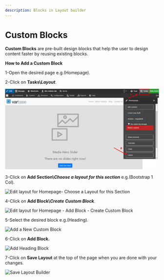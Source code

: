 ```yaml
---
description: Blocks in Layout builder
---
```


# Custom Blocks

**Custom Blocks** are pre-built design blocks that help the user to design content faster by reusing existing blocks.

**How to Add a Custom Block**

1-Open the desired page e.g.(Homepage).&#x20;

2-Click on **Tasks\\**_**Layout**_.

![Homepage-Layout](<../../.gitbook/assets/Homepage-Layout (1).png>)

3-Click on **Add Section\\**_**Choose a layout for this section**_ e.g.(Bootstrap 1 Col).&#x20;

![Edit layout for Homepage- Choose a Layout for this Section](<../../.gitbook/assets/Edit layout for Homepage \_ Add Section (1).png>)

4-Click on **Add Block\\**_**Create Custom Block**_.

![Edit layout for Homepage - Add Block - Create Custom Block](<../../.gitbook/assets/Edit layout for Homepage \_ Add Block - Create Custom Block (1).png>)

5-Select the desired block e.g.(Heading).

![Add a New Custom Block](<../../.gitbook/assets/Edit layout for Homepage \_ Add a New Custom Block (1).png>)

6-Click on **Add Block.**

![Add Heading Block](<../../.gitbook/assets/Edit layout for Homepage \_ Add Block.png>)

7-Click on **Save Layout** at the top of the page when you are done with your changes.

![Save Layout Builder](<../../.gitbook/assets/Edit layout for Homepage \_ Save Layout.png>)
